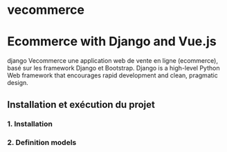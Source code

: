 # vecommerce
# Ecommerce with Django and Vue.js

 django Vecommerce une application web de vente en ligne (ecommerce), basé sur les framework Django et Bootstrap.
 Django is a high-level Python Web framework that encourages rapid development and clean, pragmatic design.
 
 
 ## Installation et exécution du projet
 
 ### 1. Installation
 ### 2. Definition models
 

